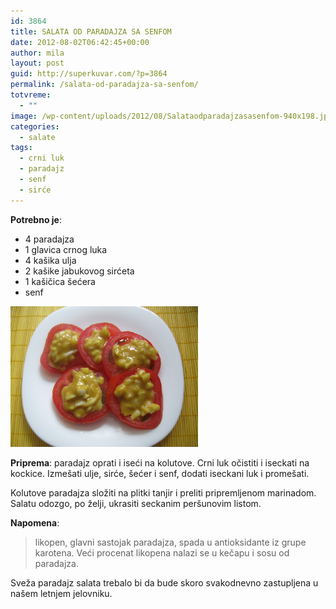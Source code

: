 ```yaml
---
id: 3864
title: SALATA OD PARADAJZA SA SENFOM
date: 2012-08-02T06:42:45+00:00
author: mila
layout: post
guid: http://superkuvar.com/?p=3864
permalink: /salata-od-paradajza-sa-senfom/
totvreme:
  - ""
image: /wp-content/uploads/2012/08/Salataodparadajzasasenfom-940x198.jpg
categories:
  - salate
tags:
  - crni luk
  - paradajz
  - senf
  - sirće
---
```

**Potrebno je**:

  * 4 paradajza
  * 1 glavica crnog luka
  * 4 kašika ulja
  * 2 kašike jabukovog sirćeta
  * 1 kašičica šećera
  * senf

<img class="alignnone size-medium wp-image-3865" title="Salataodparadajzasasenfom" src="/wp-content/uploads/2012/08/Salataodparadajzasasenfom-1024x768.jpg" alt="" width="300" height="225" /> 

**Priprema**: paradajz oprati i iseći na kolutove. Crni luk očistiti i iseckati na kockice. Izmešati ulje, sirće, šećer i senf, dodati iseckani luk i promešati.

Kolutove paradajza složiti na plitki tanjir i preliti pripremljenom marinadom. Salatu odozgo, po želji, ukrasiti seckanim peršunovim listom.

**Napomena**: 
> likopen, glavni sastojak paradajza, spada u antioksidante iz grupe karotena. Veći procenat likopena nalazi se u kečapu i sosu od paradajza.

Sveža paradajz salata trebalo bi da bude skoro svakodnevno zastupljena u našem letnjem jelovniku.